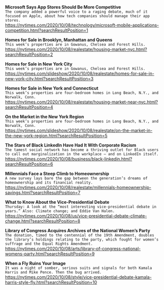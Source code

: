 **Microsoft Says App Stores Should Be More Competitive**\
`The company added a powerful voice to a raging debate, much of it focused on Apple, about how tech companies should manage their app stores.`\
https://nytimes.com/2020/10/08/technology/microsoft-mobile-applications-competition.html?searchResultPosition=1

**Homes for Sale in Brooklyn, Manhattan and Queens**\
`This week’s properties are in Gowanus, Chelsea and Forest Hills.`\
https://nytimes.com/2020/10/08/realestate/housing-market-nyc.html?searchResultPosition=2

**Homes for Sale in New York City**\
`This week’s properties are in Gowanus, Chelsea and Forest Hills.`\
https://nytimes.com/slideshow/2020/10/08/realestate/homes-for-sale-in-new-york-city.html?searchResultPosition=3

**Homes for Sale in New York and Connecticut**\
`This week’s properties are four-bedroom homes in Long Beach, N.Y., and Norwalk, Conn.`\
https://nytimes.com/2020/10/08/realestate/housing-market-near-nyc.html?searchResultPosition=4

**On the Market in the New York Region**\
`This week’s properties are four-bedroom homes in Long Beach, N.Y., and Norwalk, Conn.`\
https://nytimes.com/slideshow/2020/10/08/realestate/on-the-market-in-the-new-york-region.html?searchResultPosition=5

**The Stars of Black LinkedIn Have Had It With Corporate Racism**\
`The tamest social network has become a thriving outlet for Black users to call out marginalization in the workplace — and on LinkedIn itself.`\
https://nytimes.com/2020/10/08/business/black-linkedin.html?searchResultPosition=6

**Millennials Face a Steep Climb to Homeownership**\
`A new survey lays bare the gap between the generation’s dreams of homeownership and its financial reality.`\
https://nytimes.com/2020/10/08/realestate/millennials-homeownership-savings.html?searchResultPosition=7

**What to Know About the Vice-Presidential Debate**\
`Thursday: A look at the “most interesting vice-presidential debate in years.” Also: Climate change; and Eddie Van Halen.`\
https://nytimes.com/2020/10/08/us/vice-presidential-debate-climate-change.html?searchResultPosition=8

**Library of Congress Acquires Archives of the National Women’s Party**\
`The donation, timed to the centennial of the 19th Amendment, doubles the library’s holdings relating to the party, which fought for women’s suffrage and the Equal Rights Amendment.`\
https://nytimes.com/2020/10/08/arts/library-of-congress-national-womens-party.html?searchResultPosition=9

**When a Fly Ruins Your Image**\
`It was a night of somber, serious suits and signals for both Kamala Harris and Mike Pence. Then the bug arrived.`\
https://nytimes.com/2020/10/08/style/vice-presidential-debate-kamala-harris-style-fly.html?searchResultPosition=10

